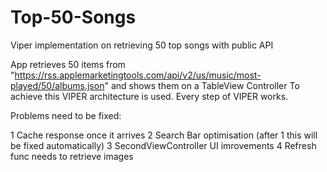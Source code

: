 # Top-50-Songs
Viper implementation on retrieving 50 top songs with public API

App retrieves 50 items from "https://rss.applemarketingtools.com/api/v2/us/music/most-played/50/albums.json" and shows them on a TableView Controller
To achieve this VIPER architecture is used.
Every step of VIPER works.

Problems need to be fixed:

1 Cache response once it arrives
2 Search Bar optimisation (after 1 this will be fixed automatically)
3 SecondViewController UI imrovements
4 Refresh func needs to retrieve images


